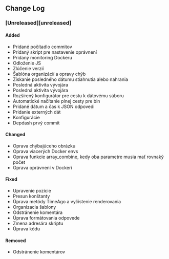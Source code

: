 ## Change Log

### [Unreleased][unreleased]
#### Added
- Pridané počítadlo commitov
- Pridaný skript pre nastavenie oprávnení
- Pridaný monitoring Dockeru
- Odloženie JS
- Zlúčenie verzií
- Šablóna organizácií a opravy chýb
- Získanie posledného dátumu stiahnutia alebo nahrania
- Posledná aktivita vývojára
- Posledná aktivita vývojára
- Rozšírený konfigurátor pre cestu k dátovému súboru
- Automatické načítanie plnej cesty pre bin
- Pridané dátum a čas k JSON odpovedi
- Pridanie externých dát
- Konfigurácie
- Depdash prvý commit

#### Changed
- Oprava chýbajúceho obrázku
- Oprava viacerých Docker envs
- Oprava funkcie array_combine, kedy oba parametre musia mať rovnaký počet
- Oprava oprávnení v Dockeri

#### Fixed
- Upravenie pozície
- Presun konštanty
- Úprava metódy TimeAgo a vyčistenie renderovania
- Organizacia šablony
- Odstránenie komentára
- Úprava formátovania odpovede
- Zmena adresára skriptu
- Úprava kódu

#### Removed
- Odstránenie komentárov
